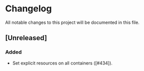 # Changelog

All notable changes to this project will be documented in this file.

## [Unreleased]

### Added

- Set explicit resources on all containers ([#434]).

[#14]: https://github.com/stackabletech/hello-world-operator/pull/14
